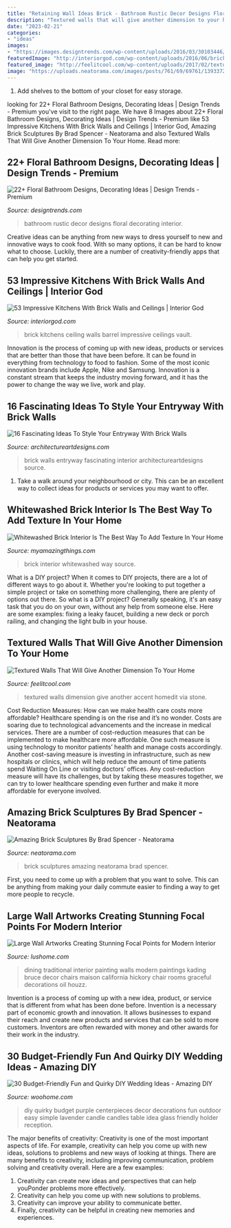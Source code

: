 ```yaml
---
title: "Retaining Wall Ideas Brick - Bathroom Rustic Decor Designs Floral Decorating Interior"
description: "Textured walls that will give another dimension to your home"
date: "2023-02-21"
categories:
- "ideas"
images:
- "https://images.designtrends.com/wp-content/uploads/2016/03/30103446/Rustic-Bathroom-Wall-Decor-Ideas.jpg"
featuredImage: "http://interiorgod.com/wp-content/uploads/2016/06/brick-barrel-vault-ceiling.jpg"
featured_image: "http://feelitcool.com/wp-content/uploads/2017/02/textured-walls9.jpg"
image: "https://uploads.neatorama.com/images/posts/761/69/69761/1393372170-0.jpg"
---
```



1. Add shelves to the bottom of your closet for easy storage.

	

		
looking for 22+ Floral Bathroom Designs, Decorating Ideas | Design Trends - Premium you've visit to the right page. We have 8 Images about 22+ Floral Bathroom Designs, Decorating Ideas | Design Trends - Premium like 53 Impressive Kitchens With Brick Walls and Ceilings | Interior God, Amazing Brick Sculptures By Brad Spencer - Neatorama and also Textured Walls That Will Give Another Dimension To Your Home. Read more:
		
    
## 22+ Floral Bathroom Designs, Decorating Ideas | Design Trends - Premium

<img loading=lazy src="https://images.designtrends.com/wp-content/uploads/2016/03/30103446/Rustic-Bathroom-Wall-Decor-Ideas.jpg" onerror="this.onerror=null;this.src='https://tse1.mm.bing.net/th?id=OIP.VVsAOnotCFZJE-9OI-Q-MAHaKk&amp;pid=15.1';" alt="22+ Floral Bathroom Designs, Decorating Ideas | Design Trends - Premium">

_Source: designtrends.com_

>bathroom rustic decor designs floral decorating interior. 

	

Creative ideas can be anything from new ways to dress yourself to new and innovative ways to cook food. With so many options, it can be hard to know what to choose. Luckily, there are a number of creativity-friendly apps that can help you get started.

    
## 53 Impressive Kitchens With Brick Walls And Ceilings | Interior God

<img loading=lazy src="http://interiorgod.com/wp-content/uploads/2016/06/brick-barrel-vault-ceiling.jpg" onerror="this.onerror=null;this.src='https://tse2.mm.bing.net/th?id=OIP.jSFecZVNz_eVKyNXmS9lJQHaLH&amp;pid=15.1';" alt="53 Impressive Kitchens With Brick Walls and Ceilings | Interior God">

_Source: interiorgod.com_

>brick kitchens ceiling walls barrel impressive ceilings vault. 

	

Innovation is the process of coming up with new ideas, products or services that are better than those that have been before. It can be found in everything from technology to food to fashion. Some of the most iconic innovation brands include Apple, Nike and Samsung. Innovation is a constant stream that keeps the industry moving forward, and it has the power to change the way we live, work and play.

    
## 16 Fascinating Ideas To Style Your Entryway With Brick Walls

<img loading=lazy src="https://www.architectureartdesigns.com/wp-content/uploads/2016/10/6-20-e1476204109916.jpg" onerror="this.onerror=null;this.src='https://tse3.mm.bing.net/th?id=OIP._KnQNLX4o9ggKlJbGX9gBAHaJc&amp;pid=15.1';" alt="16 Fascinating Ideas To Style Your Entryway With Brick Walls">

_Source: architectureartdesigns.com_

>brick walls entryway fascinating interior architectureartdesigns source. 

	

1. Take a walk around your neighbourhood or city. This can be an excellent way to collect ideas for products or services you may want to offer.

    
## Whitewashed Brick Interior Is The Best Way To Add Texture In Your Home

<img loading=lazy src="http://myamazingthings.com/wp-content/uploads/2017/05/whitewash-brick-wall-interior-7.jpg" onerror="this.onerror=null;this.src='https://tse1.mm.bing.net/th?id=OIP.-8Zjwwaucg8VdfJ4EKjiJwHaLH&amp;pid=15.1';" alt="Whitewashed Brick Interior Is The Best Way To Add Texture In Your Home">

_Source: myamazingthings.com_

>brick interior whitewashed way source. 

	

What is a DIY project?
When it comes to DIY projects, there are a lot of different ways to go about it. Whether you're looking to put together a simple project or take on something more challenging, there are plenty of options out there. So what is a DIY project? Generally speaking, it's an easy task that you do on your own, without any help from someone else. Here are some examples: fixing a leaky faucet, building a new deck or porch railing, and changing the light bulb in your house.

    
## Textured Walls That Will Give Another Dimension To Your Home

<img loading=lazy src="http://feelitcool.com/wp-content/uploads/2017/02/textured-walls9.jpg" onerror="this.onerror=null;this.src='https://tse2.mm.bing.net/th?id=OIP.ZR1L6vHnnKJk8cjSFJ877QHaLE&amp;pid=15.1';" alt="Textured Walls That Will Give Another Dimension To Your Home">

_Source: feelitcool.com_

>textured walls dimension give another accent homedit via stone. 

	

Cost Reduction Measures: How can we make health care costs more affordable?
Healthcare spending is on the rise and it’s no wonder. Costs are soaring due to technological advancements and the increase in medical services. There are a number of cost-reduction measures that can be implemented to make healthcare more affordable. One such measure is using technology to monitor patients’ health and manage costs accordingly. Another cost-saving measure is investing in infrastructure, such as new hospitals or clinics, which will help reduce the amount of time patients spend Waiting On Line or visiting doctors’ offices.
Any cost-reduction measure will have its challenges, but by taking these measures together, we can try to lower healthcare spending even further and make it more affordable for everyone involved.

    
## Amazing Brick Sculptures By Brad Spencer - Neatorama

<img loading=lazy src="https://uploads.neatorama.com/images/posts/761/69/69761/1393372170-0.jpg" onerror="this.onerror=null;this.src='https://tse2.mm.bing.net/th?id=OIP.RdzeKyI8n50cj0nkyVvexgHaLG&amp;pid=15.1';" alt="Amazing Brick Sculptures By Brad Spencer - Neatorama">

_Source: neatorama.com_

>brick sculptures amazing neatorama brad spencer. 

	

First, you need to come up with a problem that you want to solve. This can be anything from making your daily commute easier to finding a way to get more people to recycle.

    
## Large Wall Artworks Creating Stunning Focal Points For Modern Interior

<img loading=lazy src="https://www.lushome.com/wp-content/uploads/2016/02/wall-art-decoration-ideas-12.jpg" onerror="this.onerror=null;this.src='https://tse2.mm.bing.net/th?id=OIP.GAd5lP3lDWmbWweCL_2XngHaJ4&amp;pid=15.1';" alt="Large Wall Artworks Creating Stunning Focal Points for Modern Interior">

_Source: lushome.com_

>dining traditional interior painting walls modern paintings kading bruce decor chairs maison california hickory chair rooms graceful decorations oil houzz. 

	

Invention is a process of coming up with a new idea, product, or service that is different from what has been done before. Invention is a necessary part of economic growth and innovation. It allows businesses to expand their reach and create new products and services that can be sold to more customers. Inventors are often rewarded with money and other awards for their work in the industry.

    
## 30 Budget-Friendly Fun And Quirky DIY Wedding Ideas - Amazing DIY

<img loading=lazy src="http://www.woohome.com/wp-content/uploads/2014/01/diy-wedding-ideas-26.jpg" onerror="this.onerror=null;this.src='https://tse2.mm.bing.net/th?id=OIP.MOcZa_GFVqs3W-8gzIxaZwHaLH&amp;pid=15.1';" alt="30 Budget-Friendly Fun and Quirky DIY Wedding Ideas - Amazing DIY">

_Source: woohome.com_

>diy quirky budget purple centerpieces decor decorations fun outdoor easy simple lavender candle candles table idea glass friendly holder reception. 

	

The major benefits of creativity:
Creativity is one of the most important aspects of life. For example, creativity can help you come up with new ideas, solutions to problems and new ways of looking at things. There are many benefits to creativity, including improving communication, problem solving and creativity overall. Here are a few examples:
1) Creativity can create new ideas and perspectives that can help youPonder problems more effectively.
2) Creativity can help you come up with new solutions to problems.
3) Creativity can improve your ability to communicate better.
4) Finally, creativity can be helpful in creating new memories and experiences.


